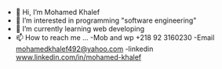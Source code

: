- 👋 Hi, I’m Mohamed Khalef
- 👀 I’m interested in programming "software engineering"
- 🌱 I’m currently learning web developing
- 📫 How to reach me ...
        -Mob and wp +218 92 3160230
           -Email mohamedkhalef492@yahoo.com
              -linkedin www.linkedin.com/in/mohamed-khalef


<!---
kaLf01/kaLf01 is a ✨ special ✨ repository because its `README.md` (this file) appears on your GitHub profile.
You can click the Preview link to take a look at your changes.
--->
